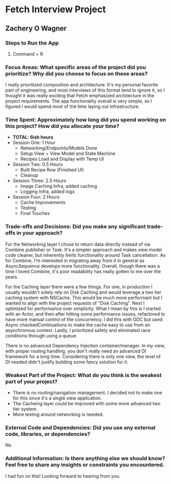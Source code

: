 #  Fetch Interview Project
## Zachery O Wagner

### Steps to Run the App
1. Command + R

### Focus Areas: What specific areas of the project did you prioritize? Why did you choose to focus on these areas?
I really prioritized composition and architecture.  It's my personal favorite part of engineering, and most interviews of this format tend to ignore it, so I thought it was really exciting that Fetch emphasized architecture in the project requirements.  The app functionality overall is very simple, so I figured I would spend most of the time laying out infrastructure.

### Time Spent: Approximately how long did you spend working on this project? How did you allocate your time?
- **TOTAL: 6ish hours**
- Session One: 1 Hour
    - Networking/Endpoints/Models Done
    - Setup View + View Model and State Machine
    - Recipes Load and Display with Temp UI
- Session Two: 0.5 Hours
    - Built Recipe Row (Finished UI)
    - Cleanup
- Session Three: 2.5 Hours
    - Image Caching Infra, added caching
    - Logging Infra, added logs
- Session Four: 2 Hours
    - Cache Improvements
    - Testing
    - Final Touches

### Trade-offs and Decisions: Did you make any significant trade-offs in your approach?
For the Networking layer I chose to return data directly instead of via Combine publisher or Task.  It's a simpler approach and makes view model code cleaner, but inherently limits functionality around Task cancellation.  As for Combine, I'm interested in migrating away from it in general as AsyncSequence develops more functionality.  Overall, though there was a time I loved Combine, it's poor readability has really gotten to me over the years.

For the Caching layer there were a few things.  For one, in production I usually wouldn't solely rely on Disk Caching and would leverage a two tier caching system with NSCache.  This would be much more performant but I wanted to align with the project requests of "Disk Caching".  Next I optimized for performance over simplicity.  What I mean by this is I started with an Actor, and then after hitting some performance issues, refactored to have more manual control of the concurrency.  I did this with GDC but used Async checkedContinuations to make the cache easy to use from an asynchronous context.  Lastly, I prioritized safety and eliminated race conditions through using a queue.

There is no advanced Dependency Injection container/manager.  In my view, with proper routing handling, you don't really need an advanced DI framework for a long time.  Considering there is only one view, the level of DI needed didn't justify building some fancy solution for it.

### Weakest Part of the Project: What do you think is the weakest part of your project?
- There is no routing/navigation management.  I decided not to make one for this since it's a single view application.
- The Cacheing layer could be improved with some more advanced two tier system.
- More testing around networking is needed.

### External Code and Dependencies: Did you use any external code, libraries, or dependencies?
No

### Additional Information: Is there anything else we should know? Feel free to share any insights or constraints you encountered.
I had fun on this!  Looking forward to hearing from you.
